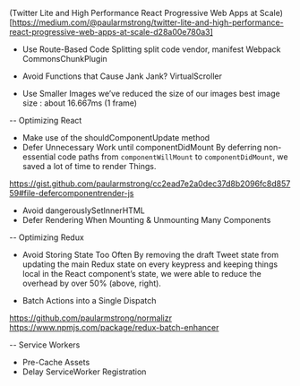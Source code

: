 (Twitter Lite and High Performance React Progressive Web Apps at Scale)[https://medium.com/@paularmstrong/twitter-lite-and-high-performance-react-progressive-web-apps-at-scale-d28a00e780a3]


- Use Route-Based Code Splitting
split code vendor, manifest Webpack  CommonsChunkPlugin 

- Avoid Functions that Cause Jank
Jank?
VirtualScroller

- Use Smaller Images
we’ve reduced the size of our images 
best image size : about 16.667ms (1 frame)

-- Optimizing React

- Make use of the shouldComponentUpdate method
- Defer Unnecessary Work until componentDidMount
By deferring non-essential code paths from `componentWillMount` to `componentDidMount`, we saved a lot of time to render Things.

https://gist.github.com/paularmstrong/cc2ead7e2a0dec37d8b2096fc8d85759#file-defercomponentrender-js

- Avoid dangerouslySetInnerHTML
- Defer Rendering When Mounting & Unmounting Many Components

-- Optimizing Redux
- Avoid Storing State Too Often
By removing the draft Tweet state from updating the main Redux state on every keypress and keeping things local in the React component’s state, we were able to reduce the overhead by over 50% (above, right).

- Batch Actions into a Single Dispatch

https://github.com/paularmstrong/normalizr
https://www.npmjs.com/package/redux-batch-enhancer

-- Service Workers
- Pre-Cache Assets
- Delay ServiceWorker Registration
